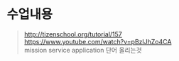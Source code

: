 # 수업내용  
> http://tizenschool.org/tutorial/157  
> https://www.youtube.com/watch?v=pBzlJhZo4CA  
> mission service application 단어 올리는것  
